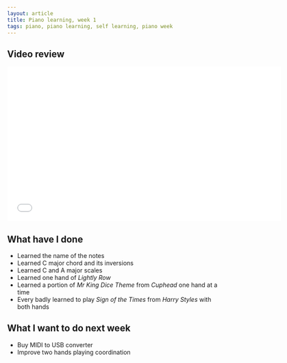 ```yaml
---
layout: article
title: Piano learning, week 1
tags: piano, piano learning, self learning, piano week
---
```


## Video review

<iframe width="640" height="360" src="//www.youtube.com/embed/bNt96fN_3qw" frameborder="0" allowfullscreen></iframe>

## What have I done

 * Learned the name of the notes
 * Learned C major chord and its inversions
 * Learned C and A major scales
 * Learned one hand of *Lightly Row*
 * Learned a portion of *Mr King Dice Theme* from *Cuphead* one hand at a time
 * Every badly learned to play *Sign of the Times* from *Harry Styles* with both hands

## What I want to do next week

* Buy MIDI to USB converter
* Improve two hands playing coordination
